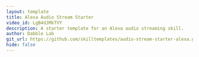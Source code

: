 ```yaml
---
layout: template
title: Alexa Audio Stream Starter
video_id: LgB4dJMkTVY
description: A starter template for an Alexa audio streaming skill.
author: Dabble Lab
git_url: https://github.com/skilltemplates/audio-stream-starter-alexa.git
hide: false
---
```

